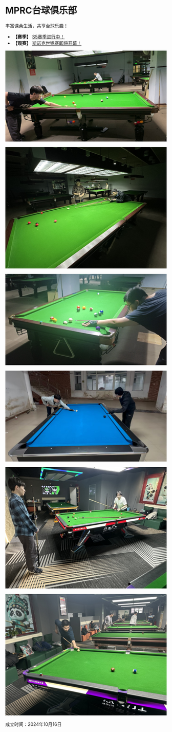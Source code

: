 # MPRC台球俱乐部

丰富课余生活，共享台球乐趣！

- **【赛季】** [S5赛季进行中！](./03-统计/1-积分榜.md)
- **【观赛】** [斯诺克世锦赛即将开幕！](./01-概况/5-观赛专区.md)

![](./img/club_1.jpg)

![](./img/club_2.jpg)

![](./img/club_3.jpg)

![](./img/club_4.jpg)

![](./img/club_5.jpg)

![](./img/club_6.jpg)

成立时间：2024年10月16日